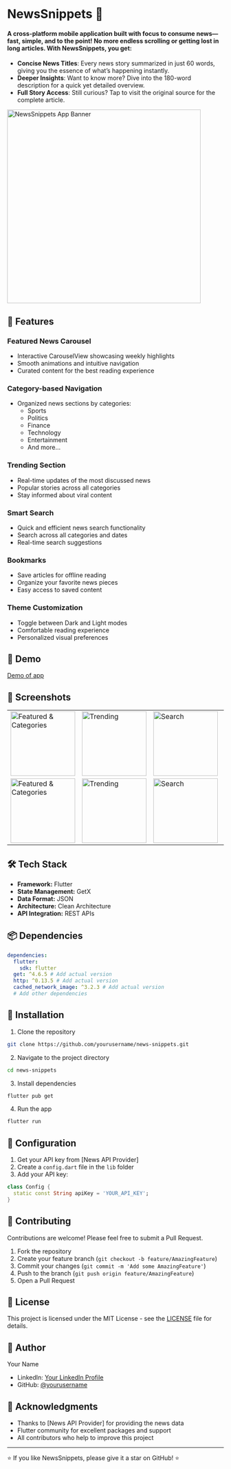 # NewsSnippets 📱

#### A cross-platform mobile application built with focus to consume news—fast, simple, and to the point! No more endless scrolling or getting lost in long articles. With NewsSnippets, you get:

- **Concise News Titles**: Every news story summarized in just 60 words, giving you the essence of what’s happening instantly.
- **Deeper Insights**: Want to know more? Dive into the 180-word description for a quick yet detailed overview.
- **Full Story Access**: Still curious? Tap to visit the original source for the complete article.

  
<img src="https://github.com/user-attachments/assets/b5327236-2311-4fdc-b400-6e9f0afceedc" alt="NewsSnippets App Banner" height="450">

## 🌟 Features

### Featured News Carousel

- Interactive CarouselView showcasing weekly highlights
- Smooth animations and intuitive navigation
- Curated content for the best reading experience

### Category-based Navigation

- Organized news sections by categories:
  - Sports
  - Politics
  - Finance
  - Technology
  - Entertainment
  - And more...

### Trending Section

- Real-time updates of the most discussed news
- Popular stories across all categories
- Stay informed about viral content

### Smart Search

- Quick and efficient news search functionality
- Search across all categories and dates
- Real-time search suggestions

### Bookmarks

- Save articles for offline reading
- Organize your favorite news pieces
- Easy access to saved content

### Theme Customization

- Toggle between Dark and Light modes
- Comfortable reading experience
- Personalized visual preferences

## 🎥 Demo

[Demo of app](https://github.com/user-attachments/assets/8d45d749-bbd1-4142-90be-54da35cbea9e)

## 📸 Screenshots

<table>
  <tr>
    <td><img src="https://github.com/user-attachments/assets/b8182924-1fe1-45db-b188-8e83c4b260f9" alt="Featured & Categories" width="150"/></td>
    <td><img src="https://github.com/user-attachments/assets/f986a8b0-7786-4321-a994-ade3e5c1d7f1" alt="Trending" width="150"/></td>
    <td><img src="https://github.com/user-attachments/assets/c8a290ca-eb2d-4e46-be90-088fe9b62860" alt="Search" width="150"/></td>
    <td><img src="https://github.com/user-attachments/assets/0911da2f-c21e-4d4d-9388-12087815ea5e" alt="Bookmarks" width="150"/></td>
  </tr>
  <tr>
    <td><img src="https://github.com/user-attachments/assets/c392d2e3-4cfd-4b30-871c-e0f66399bfac" alt="Featured & Categories" width="150"/></td>
    <td><img src="https://github.com/user-attachments/assets/12b0a49d-1aec-4eaf-8343-7700c8573303" alt="Trending" width="150"/></td>
    <td><img src="https://github.com/user-attachments/assets/93c35b93-6e24-469b-92d5-c853d54e9d36" alt="Search" width="150"/></td>
    <td><img src="https://github.com/user-attachments/assets/7058dbb1-8627-417c-a1d5-7cb5e0f3bf68" alt="Bookmarks" width="150"/></td>
  </tr>
</table>

## 🛠️ Tech Stack

- **Framework:** Flutter
- **State Management:** GetX
- **Data Format:** JSON
- **Architecture:** Clean Architecture
- **API Integration:** REST APIs

## 📦 Dependencies

```yaml
dependencies:
  flutter:
    sdk: flutter
  get: ^4.6.5 # Add actual version
  http: ^0.13.5 # Add actual version
  cached_network_image: ^3.2.3 # Add actual version
  # Add other dependencies
```

## 🚀 Installation

1. Clone the repository

```bash
git clone https://github.com/yourusername/news-snippets.git
```

2. Navigate to the project directory

```bash
cd news-snippets
```

3. Install dependencies

```bash
flutter pub get
```

4. Run the app

```bash
flutter run
```

## 🔧 Configuration

1. Get your API key from [News API Provider]
2. Create a `config.dart` file in the `lib` folder
3. Add your API key:

```dart
class Config {
  static const String apiKey = 'YOUR_API_KEY';
}
```

## 🤝 Contributing

Contributions are welcome! Please feel free to submit a Pull Request.

1. Fork the repository
2. Create your feature branch (`git checkout -b feature/AmazingFeature`)
3. Commit your changes (`git commit -m 'Add some AmazingFeature'`)
4. Push to the branch (`git push origin feature/AmazingFeature`)
5. Open a Pull Request

## 📝 License

This project is licensed under the MIT License - see the [LICENSE](LICENSE) file for details.

## 👤 Author

Your Name

- LinkedIn: [Your LinkedIn Profile](your_linkedin_profile_url)
- GitHub: [@yourusername](your_github_profile_url)

## 🙏 Acknowledgments

- Thanks to [News API Provider] for providing the news data
- Flutter community for excellent packages and support
- All contributors who help to improve this project

---

⭐️ If you like NewsSnippets, please give it a star on GitHub! ⭐️
